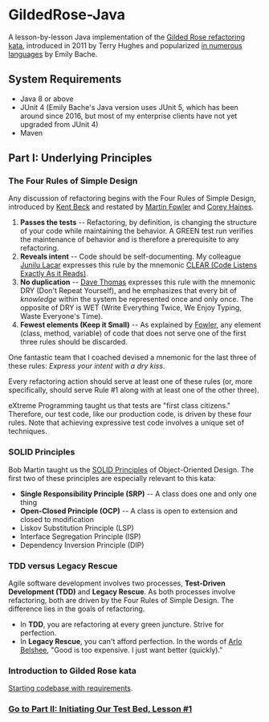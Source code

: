 # GildedRose-Java
A lesson-by-lesson Java implementation of the [Gilded Rose refactoring kata](https://github.com/NotMyself/GildedRose), 
introduced in 2011 by Terry Hughes and popularized 
[in numerous languages](https://github.com/emilybache/GildedRose-Refactoring-Kata) by Emily Bache.
## System Requirements
- Java 8 or above
- JUnit 4 (Emily Bache's Java version uses JUnit 5, which
has been around since 2016, but most of my 
enterprise clients have not yet upgraded
from JUnit 4)
- Maven

## Part I: Underlying Principles
### The Four Rules of Simple Design
Any discussion of refactoring begins with the Four Rules of Simple Design, introduced by 
[Kent Beck](https://www.amazon.com/gp/product/0201616416) and restated by 
[Martin Fowler](https://martinfowler.com/bliki/BeckDesignRules.html) and 
[Corey Haines](https://leanpub.com/4rulesofsimpledesign).  
1. **Passes the tests** -- Refactoring, by definition, is changing the structure of your code while maintaining the behavior.  A GREEN test run verifies the maintenance of behavior and is therefore a prerequisite to any refactoring. 
2. **Reveals intent** -- Code should be self-documenting.  My colleague [Junilu Lacar](https://github.com/jlacar) expresses this rule by the mnemonic [CLEAR (Code Listens Exactly As it Reads)](https://www.linkedin.com/pulse/how-write-clear-code-get-better-refactoring-junilu-lacar/). 
3. **No duplication** -- [Dave Thomas](https://www.amazon.com/Pragmatic-Programmer-journey-mastery-Anniversary/dp/0135957052) expresses this rule with the mnemonic DRY (Don't Repeat Yourself), and he emphasizes that every bit of _knowledge_ within the system be represented once and only once.  The opposite of DRY is WET (Write Everything Twice, We Enjoy Typing, Waste Everyone's Time).
4. **Fewest elements (Keep it Small)** -- As explained by [Fowler](https://martinfowler.com/bliki/BeckDesignRules.html), any element (class, method, variable) of code that does not serve one of the first three rules should be discarded.  

One fantastic team that I coached devised a mnemonic for the last three of these rules: _Express your intent with a dry kiss_.

Every refactoring action should serve at least one of these rules (or, more specifically, should serve Rule #1 along 
with at least one of the other three). 

eXtreme Programming taught us that tests are "first class citizens."   Therefore, our test code, like our production 
code, is driven by these four rules.  Note that achieving expressive test code involves a unique set of techniques.

### SOLID Principles
Bob Martin taught us the [SOLID Principles](https://blog.cleancoder.com/uncle-bob/2020/10/18/Solid-Relevance.html) 
of Object-Oriented Design.  The first two of these principles are especially
relevant to this kata:
- **Single Responsibility Principle (SRP)** -- A class does one and only one thing
- **Open-Closed Principle (OCP)** -- A class is open to extension and closed to modification 
- Liskov Substitution Principle (LSP)
- Interface Segregation Principle (ISP)
- Dependency Inversion Principle (DIP)

### TDD versus Legacy Rescue
Agile software development involves two processes, **Test-Driven Development (TDD)** and **Legacy Rescue**.  As both 
processes involve refactoring, both are driven by the Four Rules of Simple Design.
The difference lies in the goals of refactoring.
- In **TDD**, you are refactoring at every green juncture.  Strive for perfection.
- In **Legacy Rescue**, you can't afford perfection.  In the words of [Arlo Belshee](https://www.digdeeproots.com/articles/get-to-obvious-nonsense/), "Good is too expensive.  I just want better (quickly)." 

### Introduction to Gilded Rose kata
[Starting codebase with requirements](https://github.com/d215steinberg/GildedRose-Java).

### [Go to Part II: Initiating Our Test Bed, Lesson #1](https://github.com/d215steinberg/GildedRose-Java/tree/Lesson%231)